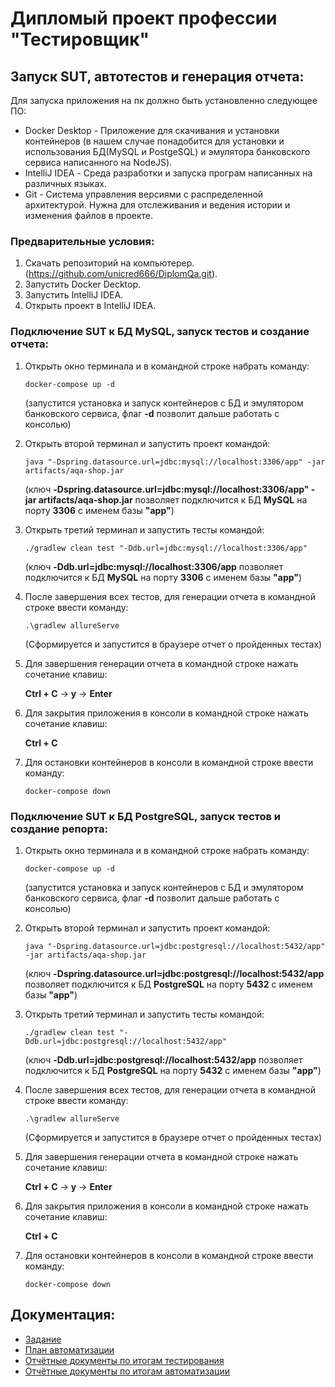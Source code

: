 # Дипломый проект профессии "Тестировщик"

## Запуск SUT, автотестов и генерация отчета:

Для запуска приложения на пк должно быть установленно следующее ПО:
* Docker Desktop - Приложение для скачивания и установки контейнеров (в нашем случае понадобится для установки 
и использования БД(MySQL и PostgeSQL) и эмулятора банковского сервиса написанного на NodeJS).
* IntelliJ IDEA - Среда разработки и запуска програм написанных на различных языках.
* Git - Cистема управления версиями с распределенной архитектурой. Нужна для отслеживания и ведения истории 
и изменения файлов в проекте.

### Предварительные условия:

1. Скачать репозиторий на компьютерер. (https://github.com/unicred666/DiplomQa.git).
2. Запустить Docker Decktop.
3. Запустить IntelliJ IDEA.
4. Открыть проект в IntelliJ IDEA.

### Подключение SUT к БД MySQL, запуск тестов и создание отчета:

1. Открыть окно терминала и в командной строке набрать команду:

    `docker-compose up -d`
    
    (запустится установка и запуск контейнеров с БД и эмулятором банковского сервиса, флаг **-d** позволит дальше работать с консолью)

2. Открыть второй терминал и запустить проект командой:

   `java "-Dspring.datasource.url=jdbc:mysql://localhost:3306/app" -jar artifacts/aqa-shop.jar`
   
   (ключ **-Dspring.datasource.url=jdbc:mysql://localhost:3306/app" -jar artifacts/aqa-shop.jar** позволяет подключится к БД **MySQL** на порту **3306** с именем базы **"app"**)
   
3. Открыть третий терминал и запустить тесты командой: 

   `./gradlew clean test "-Ddb.url=jdbc:mysql://localhost:3306/app"`
   
   (ключ **-Ddb.url=jdbc:mysql://localhost:3306/app** позволяет подключится к БД **MySQL** на порту **3306** с именем базы **"app"**)
   
5. После завершения всех тестов, для генерации отчета в командной строке ввести команду:

   `.\gradlew allureServe`
   
   (Сформируется и запустится в браузере отчет о пройденных тестах)
   
7. Для завершения генерации отчета в командной строке нажать сочетание клавиш:

   **Ctrl + C** -> **y** -> **Enter**
   
9. Для закрытия приложения в консоли в командной строке нажать сочетание клавиш:

   **Ctrl + C**
   
11. Для остановки контейнеров в консоли в командной строке ввести команду:

     `docker-compose down`


### Подключение SUT к БД PostgreSQL, запуск тестов и создание репорта:

1. Открыть окно терминала и в командной строке набрать команду:

    `docker-compose up -d`
   
   (запустится установка и запуск контейнеров с БД и эмулятором банковского сервиса, флаг **-d** позволит дальше работать с консолью)
   
3. Открыть второй терминал и запустить проект командой:

   `java "-Dspring.datasource.url=jdbc:postgresql://localhost:5432/app" -jar artifacts/aqa-shop.jar`
   
   (ключ **-Dspring.datasource.url=jdbc:postgresql://localhost:5432/app** позволяет подключится к БД **PostgreSQL** на порту **5432** с именем базы **"app"**)
   
4. Открыть третий терминал и запустить тесты командой:

   `./gradlew clean test "-Ddb.url=jdbc:postgresql://localhost:5432/app"`
   
   (ключ **-Ddb.url=jdbc:postgresql://localhost:5432/app** позволяет подключится к БД **PostgreSQL** на порту **5432** с именем базы **"app"**)
   
6. После завершения всех тестов, для генерации отчета в командной строке ввести команду:

   `.\gradlew allureServe`
   
   (Сформируется и запустится в браузере отчет о пройденных тестах)
   
7. Для завершения генерации отчета в командной строке нажать сочетание клавиш:

   **Ctrl + C** -> **y** -> **Enter**
   
8. Для закрытия приложения в консоли в командной строке нажать сочетание клавиш:

   **Ctrl + C**
   
10. Для остановки контейнеров в консоли в командной строке ввести команду:

     `docker-compose down`
    
## Документация:

* [Задание](https://github.com/netology-code/qa-diploma)
* [План автоматизации](https://github.com/unicred666/DiplomQa/blob/main/Documents/Plan.md)
* [Отчётные документы по итогам тестирования](https://github.com/unicred666/DiplomQa/blob/main/Documents/Report.md)
* [Отчётные документы по итогам автоматизации](https://github.com/unicred666/DiplomQa/blob/main/Documents/Summary.md)

